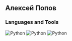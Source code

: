 ## Алексей Попов

### Languages and Tools
![Python](https://img.shields.io/badge/Python-3776AB?style=for-the-badge&logo=python&logoColor=white)
![Python](https://img.shields.io/badge/Django-092E20?style=for-the-badge&logo=django&logoColor=white)
![Python](https://img.shields.io/badge/Flask-000000?style=for-the-badge&logo=flask&logoColor=white)
